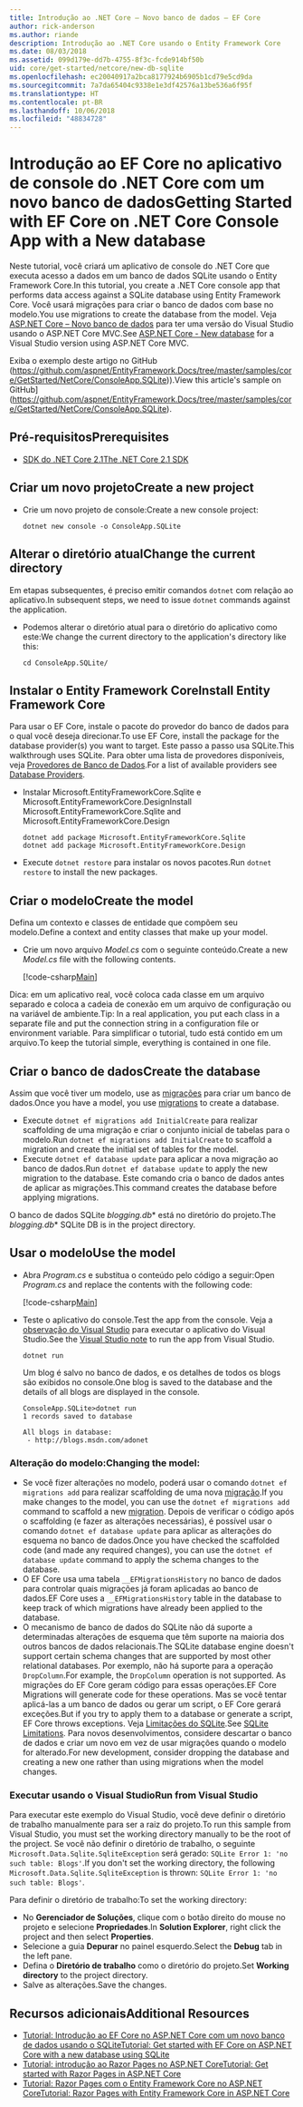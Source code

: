 ```yaml
---
title: Introdução ao .NET Core – Novo banco de dados – EF Core
author: rick-anderson
ms.author: riande
description: Introdução ao .NET Core usando o Entity Framework Core
ms.date: 08/03/2018
ms.assetid: 099d179e-dd7b-4755-8f3c-fcde914bf50b
uid: core/get-started/netcore/new-db-sqlite
ms.openlocfilehash: ec20040917a2bca8177924b6905b1cd79e5cd9da
ms.sourcegitcommit: 7a7da65404c9338e1e3df42576a13be536a6f95f
ms.translationtype: HT
ms.contentlocale: pt-BR
ms.lasthandoff: 10/06/2018
ms.locfileid: "48834728"
---
```

# <a name="getting-started-with-ef-core-on-net-core-console-app-with-a-new-database"></a><span data-ttu-id="49177-103">Introdução ao EF Core no aplicativo de console do .NET Core com um novo banco de dados</span><span class="sxs-lookup"><span data-stu-id="49177-103">Getting Started with EF Core on .NET Core Console App with a New database</span></span>

<span data-ttu-id="49177-104">Neste tutorial, você criará um aplicativo de console do .NET Core que executa acesso a dados em um banco de dados SQLite usando o Entity Framework Core.</span><span class="sxs-lookup"><span data-stu-id="49177-104">In this tutorial, you create a .NET Core console app that performs data access against a SQLite database using Entity Framework Core.</span></span> <span data-ttu-id="49177-105">Você usará migrações para criar o banco de dados com base no modelo.</span><span class="sxs-lookup"><span data-stu-id="49177-105">You use migrations to create the database from the model.</span></span> <span data-ttu-id="49177-106">Veja [ASP.NET Core – Novo banco de dados](xref:core/get-started/aspnetcore/new-db) para ter uma versão do Visual Studio usando o ASP.NET Core MVC.</span><span class="sxs-lookup"><span data-stu-id="49177-106">See [ASP.NET Core - New database](xref:core/get-started/aspnetcore/new-db) for a Visual Studio version using ASP.NET Core MVC.</span></span>

<span data-ttu-id="49177-107">Exiba o exemplo deste artigo no GitHub (https://github.com/aspnet/EntityFramework.Docs/tree/master/samples/core/GetStarted/NetCore/ConsoleApp.SQLite)).</span><span class="sxs-lookup"><span data-stu-id="49177-107">View this article's sample on GitHub](https://github.com/aspnet/EntityFramework.Docs/tree/master/samples/core/GetStarted/NetCore/ConsoleApp.SQLite).</span></span>

## <a name="prerequisites"></a><span data-ttu-id="49177-108">Pré-requisitos</span><span class="sxs-lookup"><span data-stu-id="49177-108">Prerequisites</span></span>

* [<span data-ttu-id="49177-109">SDK do .NET Core 2.1</span><span class="sxs-lookup"><span data-stu-id="49177-109">The .NET Core 2.1 SDK</span></span>](https://www.microsoft.com/net/core)

## <a name="create-a-new-project"></a><span data-ttu-id="49177-110">Criar um novo projeto</span><span class="sxs-lookup"><span data-stu-id="49177-110">Create a new project</span></span>

* <span data-ttu-id="49177-111">Crie um novo projeto de console:</span><span class="sxs-lookup"><span data-stu-id="49177-111">Create a new console project:</span></span>

  ``` Console
  dotnet new console -o ConsoleApp.SQLite
  ```
## <a name="change-the-current-directory"></a><span data-ttu-id="49177-112">Alterar o diretório atual</span><span class="sxs-lookup"><span data-stu-id="49177-112">Change the current directory</span></span>

<span data-ttu-id="49177-113">Em etapas subsequentes, é preciso emitir comandos `dotnet` com relação ao aplicativo.</span><span class="sxs-lookup"><span data-stu-id="49177-113">In subsequent steps, we need to issue `dotnet` commands against the application.</span></span>

* <span data-ttu-id="49177-114">Podemos alterar o diretório atual para o diretório do aplicativo como este:</span><span class="sxs-lookup"><span data-stu-id="49177-114">We change the current directory to the application's directory like this:</span></span>

  ``` Console
  cd ConsoleApp.SQLite/
  ```
## <a name="install-entity-framework-core"></a><span data-ttu-id="49177-115">Instalar o Entity Framework Core</span><span class="sxs-lookup"><span data-stu-id="49177-115">Install Entity Framework Core</span></span>

<span data-ttu-id="49177-116">Para usar o EF Core, instale o pacote do provedor do banco de dados para o qual você deseja direcionar.</span><span class="sxs-lookup"><span data-stu-id="49177-116">To use EF Core, install the package for the database provider(s) you want to target.</span></span> <span data-ttu-id="49177-117">Este passo a passo usa SQLite.</span><span class="sxs-lookup"><span data-stu-id="49177-117">This walkthrough uses SQLite.</span></span> <span data-ttu-id="49177-118">Para obter uma lista de provedores disponíveis, veja [Provedores de Banco de Dados](../../providers/index.md).</span><span class="sxs-lookup"><span data-stu-id="49177-118">For a list of available providers see [Database Providers](../../providers/index.md).</span></span>

* <span data-ttu-id="49177-119">Instalar Microsoft.EntityFrameworkCore.Sqlite e Microsoft.EntityFrameworkCore.Design</span><span class="sxs-lookup"><span data-stu-id="49177-119">Install Microsoft.EntityFrameworkCore.Sqlite and Microsoft.EntityFrameworkCore.Design</span></span>

  ```Console
  dotnet add package Microsoft.EntityFrameworkCore.Sqlite
  dotnet add package Microsoft.EntityFrameworkCore.Design
  ```

* <span data-ttu-id="49177-120">Execute `dotnet restore` para instalar os novos pacotes.</span><span class="sxs-lookup"><span data-stu-id="49177-120">Run `dotnet restore` to install the new packages.</span></span>

## <a name="create-the-model"></a><span data-ttu-id="49177-121">Criar o modelo</span><span class="sxs-lookup"><span data-stu-id="49177-121">Create the model</span></span>

<span data-ttu-id="49177-122">Defina um contexto e classes de entidade que compõem seu modelo.</span><span class="sxs-lookup"><span data-stu-id="49177-122">Define a context and entity classes that make up your model.</span></span>

* <span data-ttu-id="49177-123">Crie um novo arquivo *Model.cs* com o seguinte conteúdo.</span><span class="sxs-lookup"><span data-stu-id="49177-123">Create a new *Model.cs* file with the following contents.</span></span>

  [!code-csharp[Main](../../../../samples/core/GetStarted/NetCore/ConsoleApp.SQLite/Model.cs)]

<span data-ttu-id="49177-124">Dica: em um aplicativo real, você coloca cada classe em um arquivo separado e coloca a cadeia de conexão em um arquivo de configuração ou na variável de ambiente.</span><span class="sxs-lookup"><span data-stu-id="49177-124">Tip: In a real application, you put each class in a separate file and put the connection string in a configuration file or environment variable.</span></span> <span data-ttu-id="49177-125">Para simplificar o tutorial, tudo está contido em um arquivo.</span><span class="sxs-lookup"><span data-stu-id="49177-125">To keep the tutorial simple, everything is contained in one file.</span></span>

## <a name="create-the-database"></a><span data-ttu-id="49177-126">Criar o banco de dados</span><span class="sxs-lookup"><span data-stu-id="49177-126">Create the database</span></span>

<span data-ttu-id="49177-127">Assim que você tiver um modelo, use as [migrações](xref:core/managing-schemas/migrations/index) para criar um banco de dados.</span><span class="sxs-lookup"><span data-stu-id="49177-127">Once you have a model, you use [migrations](xref:core/managing-schemas/migrations/index) to create a database.</span></span>

* <span data-ttu-id="49177-128">Execute `dotnet ef migrations add InitialCreate` para realizar scaffolding de uma migração e criar o conjunto inicial de tabelas para o modelo.</span><span class="sxs-lookup"><span data-stu-id="49177-128">Run `dotnet ef migrations add InitialCreate` to scaffold a migration and create the initial set of tables for the model.</span></span>
* <span data-ttu-id="49177-129">Execute `dotnet ef database update` para aplicar a nova migração ao banco de dados.</span><span class="sxs-lookup"><span data-stu-id="49177-129">Run `dotnet ef database update` to apply the new migration to the database.</span></span> <span data-ttu-id="49177-130">Este comando cria o banco de dados antes de aplicar as migrações.</span><span class="sxs-lookup"><span data-stu-id="49177-130">This command creates the database before applying migrations.</span></span>

<span data-ttu-id="49177-131">O banco de dados SQLite *blogging.db*\* está no diretório do projeto.</span><span class="sxs-lookup"><span data-stu-id="49177-131">The *blogging.db*\* SQLite DB is in the project directory.</span></span>

## <a name="use-the-model"></a><span data-ttu-id="49177-132">Usar o modelo</span><span class="sxs-lookup"><span data-stu-id="49177-132">Use the model</span></span>

* <span data-ttu-id="49177-133">Abra *Program.cs* e substitua o conteúdo pelo código a seguir:</span><span class="sxs-lookup"><span data-stu-id="49177-133">Open *Program.cs* and replace the contents with the following code:</span></span>

  [!code-csharp[Main](../../../../samples/core/GetStarted/NetCore/ConsoleApp.SQLite/Program.cs)]

* <span data-ttu-id="49177-134">Teste o aplicativo do console.</span><span class="sxs-lookup"><span data-stu-id="49177-134">Test the app from the console.</span></span> <span data-ttu-id="49177-135">Veja a [observação do Visual Studio](#vs) para executar o aplicativo do Visual Studio.</span><span class="sxs-lookup"><span data-stu-id="49177-135">See the [Visual Studio note](#vs) to run the app from Visual Studio.</span></span>

  `dotnet run`

  <span data-ttu-id="49177-136">Um blog é salvo no banco de dados, e os detalhes de todos os blogs são exibidos no console.</span><span class="sxs-lookup"><span data-stu-id="49177-136">One blog is saved to the database and the details of all blogs are displayed in the console.</span></span>

  ```Console
  ConsoleApp.SQLite>dotnet run
  1 records saved to database

  All blogs in database:
   - http://blogs.msdn.com/adonet
  ```

### <a name="changing-the-model"></a><span data-ttu-id="49177-137">Alteração do modelo:</span><span class="sxs-lookup"><span data-stu-id="49177-137">Changing the model:</span></span>

- <span data-ttu-id="49177-138">Se você fizer alterações no modelo, poderá usar o comando `dotnet ef migrations add` para realizar scaffolding de uma nova [migração](xref:core/managing-schemas/migrations/index).</span><span class="sxs-lookup"><span data-stu-id="49177-138">If you make changes to the model, you can use the `dotnet ef migrations add` command to scaffold a new [migration](xref:core/managing-schemas/migrations/index).</span></span> <span data-ttu-id="49177-139">Depois de verificar o código após o scaffolding (e fazer as alterações necessárias), é possível usar o comando `dotnet ef database update` para aplicar as alterações do esquema no banco de dados.</span><span class="sxs-lookup"><span data-stu-id="49177-139">Once you have checked the scaffolded code (and made any required changes), you can use the `dotnet ef database update` command to apply the schema changes to the database.</span></span>
- <span data-ttu-id="49177-140">O EF Core usa uma tabela `__EFMigrationsHistory` no banco de dados para controlar quais migrações já foram aplicadas ao banco de dados.</span><span class="sxs-lookup"><span data-stu-id="49177-140">EF Core uses a `__EFMigrationsHistory` table in the database to keep track of which migrations have already been applied to the database.</span></span>
- <span data-ttu-id="49177-141">O mecanismo de banco de dados do SQLite não dá suporte a determinadas alterações de esquema que têm suporte na maioria dos outros bancos de dados relacionais.</span><span class="sxs-lookup"><span data-stu-id="49177-141">The SQLite database engine doesn't support certain schema changes that are supported by most other relational databases.</span></span> <span data-ttu-id="49177-142">Por exemplo, não há suporte para a operação `DropColumn`.</span><span class="sxs-lookup"><span data-stu-id="49177-142">For example, the `DropColumn` operation is not supported.</span></span> <span data-ttu-id="49177-143">As migrações do EF Core geram código para essas operações.</span><span class="sxs-lookup"><span data-stu-id="49177-143">EF Core Migrations will generate code for these operations.</span></span> <span data-ttu-id="49177-144">Mas se você tentar aplicá-las a um banco de dados ou gerar um script, o EF Core gerará exceções.</span><span class="sxs-lookup"><span data-stu-id="49177-144">But if you try to apply them to a database or generate a script, EF Core throws exceptions.</span></span> <span data-ttu-id="49177-145">Veja [Limitações do SQLite](../../providers/sqlite/limitations.md).</span><span class="sxs-lookup"><span data-stu-id="49177-145">See [SQLite Limitations](../../providers/sqlite/limitations.md).</span></span> <span data-ttu-id="49177-146">Para novos desenvolvimentos, considere descartar o banco de dados e criar um novo em vez de usar migrações quando o modelo for alterado.</span><span class="sxs-lookup"><span data-stu-id="49177-146">For new development, consider dropping the database and creating a new one rather than using migrations when the model changes.</span></span>

<a name="vs"></a>
### <a name="run-from-visual-studio"></a><span data-ttu-id="49177-147">Executar usando o Visual Studio</span><span class="sxs-lookup"><span data-stu-id="49177-147">Run from Visual Studio</span></span>

<span data-ttu-id="49177-148">Para executar este exemplo do Visual Studio, você deve definir o diretório de trabalho manualmente para ser a raiz do projeto.</span><span class="sxs-lookup"><span data-stu-id="49177-148">To run this sample from Visual Studio, you must set the working directory manually to be the root of the project.</span></span> <span data-ttu-id="49177-149">Se você não definir o diretório de trabalho, o seguinte `Microsoft.Data.Sqlite.SqliteException` será gerado: `SQLite Error 1: 'no such table: Blogs'`.</span><span class="sxs-lookup"><span data-stu-id="49177-149">If  you don't set the working directory, the following `Microsoft.Data.Sqlite.SqliteException` is thrown: `SQLite Error 1: 'no such table: Blogs'`.</span></span>

<span data-ttu-id="49177-150">Para definir o diretório de trabalho:</span><span class="sxs-lookup"><span data-stu-id="49177-150">To set the working directory:</span></span>

* <span data-ttu-id="49177-151">No **Gerenciador de Soluções**, clique com o botão direito do mouse no projeto e selecione **Propriedades**.</span><span class="sxs-lookup"><span data-stu-id="49177-151">In **Solution Explorer**, right click the project and then select **Properties**.</span></span>
* <span data-ttu-id="49177-152">Selecione a guia **Depurar** no painel esquerdo.</span><span class="sxs-lookup"><span data-stu-id="49177-152">Select the **Debug** tab in the left pane.</span></span>
* <span data-ttu-id="49177-153">Defina o **Diretório de trabalho** como o diretório do projeto.</span><span class="sxs-lookup"><span data-stu-id="49177-153">Set **Working directory** to the project directory.</span></span>
* <span data-ttu-id="49177-154">Salve as alterações.</span><span class="sxs-lookup"><span data-stu-id="49177-154">Save the changes.</span></span>

## <a name="additional-resources"></a><span data-ttu-id="49177-155">Recursos adicionais</span><span class="sxs-lookup"><span data-stu-id="49177-155">Additional Resources</span></span>

* [<span data-ttu-id="49177-156">Tutorial: Introdução ao EF Core no ASP.NET Core com um novo banco de dados usando o SQLite</span><span class="sxs-lookup"><span data-stu-id="49177-156">Tutorial: Get started with EF Core on ASP.NET Core with a new database using SQLite</span></span>](xref:core/get-started/aspnetcore/new-db)
* [<span data-ttu-id="49177-157">Tutorial: introdução ao Razor Pages no ASP.NET Core</span><span class="sxs-lookup"><span data-stu-id="49177-157">Tutorial: Get started with Razor Pages in ASP.NET Core</span></span>](https://docs.microsoft.com/aspnet/core/tutorials/razor-pages/razor-pages-start)
* [<span data-ttu-id="49177-158">Tutorial: Razor Pages com o Entity Framework Core no ASP.NET Core</span><span class="sxs-lookup"><span data-stu-id="49177-158">Tutorial: Razor Pages with Entity Framework Core in ASP.NET Core</span></span>](https://docs.microsoft.com/aspnet/core/data/ef-rp/intro)
